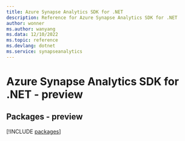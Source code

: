 ```yaml
---
title: Azure Synapse Analytics SDK for .NET
description: Reference for Azure Synapse Analytics SDK for .NET
author: wonner
ms.author: wanyang
ms.data: 12/10/2022
ms.topic: reference
ms.devlang: dotnet
ms.service: synapseanalytics
---
```

# Azure Synapse Analytics SDK for .NET - preview
## Packages - preview
[!INCLUDE [packages](synapse-analytics-index.md)]